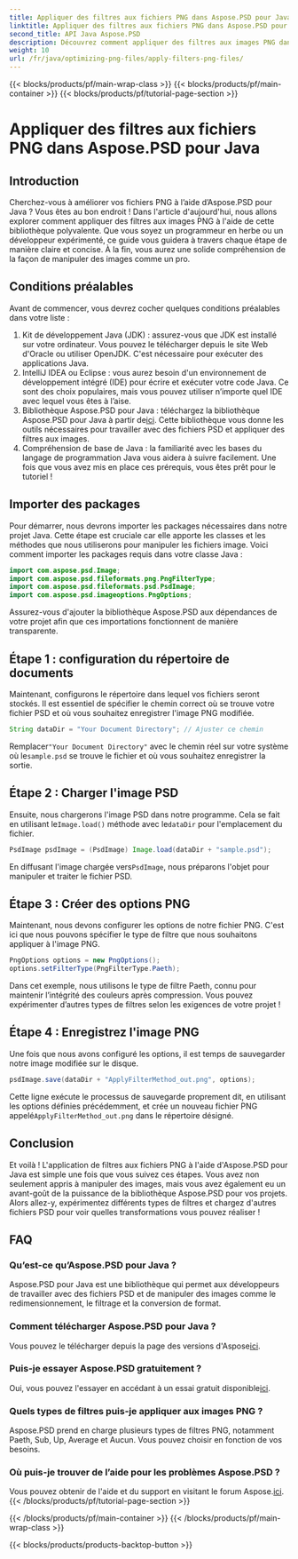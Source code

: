 ```yaml
---
title: Appliquer des filtres aux fichiers PNG dans Aspose.PSD pour Java
linktitle: Appliquer des filtres aux fichiers PNG dans Aspose.PSD pour Java
second_title: API Java Aspose.PSD
description: Découvrez comment appliquer des filtres aux images PNG dans Aspose.PSD pour Java avec ce guide détaillé. Des étapes simples pour des résultats d’image époustouflants.
weight: 10
url: /fr/java/optimizing-png-files/apply-filters-png-files/
---
```


{{< blocks/products/pf/main-wrap-class >}}
{{< blocks/products/pf/main-container >}}
{{< blocks/products/pf/tutorial-page-section >}}

# Appliquer des filtres aux fichiers PNG dans Aspose.PSD pour Java

## Introduction
Cherchez-vous à améliorer vos fichiers PNG à l’aide d’Aspose.PSD pour Java ? Vous êtes au bon endroit ! Dans l'article d'aujourd'hui, nous allons explorer comment appliquer des filtres aux images PNG à l'aide de cette bibliothèque polyvalente. Que vous soyez un programmeur en herbe ou un développeur expérimenté, ce guide vous guidera à travers chaque étape de manière claire et concise. À la fin, vous aurez une solide compréhension de la façon de manipuler des images comme un pro.
## Conditions préalables
Avant de commencer, vous devrez cocher quelques conditions préalables dans votre liste :
1. Kit de développement Java (JDK) : assurez-vous que JDK est installé sur votre ordinateur. Vous pouvez le télécharger depuis le site Web d'Oracle ou utiliser OpenJDK. C'est nécessaire pour exécuter des applications Java.
2. IntelliJ IDEA ou Eclipse : vous aurez besoin d'un environnement de développement intégré (IDE) pour écrire et exécuter votre code Java. Ce sont des choix populaires, mais vous pouvez utiliser n’importe quel IDE avec lequel vous êtes à l’aise.
3.  Bibliothèque Aspose.PSD pour Java : téléchargez la bibliothèque Aspose.PSD pour Java à partir de[ici](https://releases.aspose.com/psd/java/). Cette bibliothèque vous donne les outils nécessaires pour travailler avec des fichiers PSD et appliquer des filtres aux images.
4. Compréhension de base de Java : la familiarité avec les bases du langage de programmation Java vous aidera à suivre facilement.
Une fois que vous avez mis en place ces prérequis, vous êtes prêt pour le tutoriel !
## Importer des packages
Pour démarrer, nous devrons importer les packages nécessaires dans notre projet Java. Cette étape est cruciale car elle apporte les classes et les méthodes que nous utiliserons pour manipuler les fichiers image.
Voici comment importer les packages requis dans votre classe Java :
```java
import com.aspose.psd.Image;
import com.aspose.psd.fileformats.png.PngFilterType;
import com.aspose.psd.fileformats.psd.PsdImage;
import com.aspose.psd.imageoptions.PngOptions;
```
Assurez-vous d'ajouter la bibliothèque Aspose.PSD aux dépendances de votre projet afin que ces importations fonctionnent de manière transparente.

## Étape 1 : configuration du répertoire de documents
Maintenant, configurons le répertoire dans lequel vos fichiers seront stockés. Il est essentiel de spécifier le chemin correct où se trouve votre fichier PSD et où vous souhaitez enregistrer l'image PNG modifiée.
```java
String dataDir = "Your Document Directory"; // Ajuster ce chemin
```
 Remplacer`"Your Document Directory"` avec le chemin réel sur votre système où le`sample.psd` se trouve le fichier et où vous souhaitez enregistrer la sortie.
## Étape 2 : Charger l'image PSD
 Ensuite, nous chargerons l'image PSD dans notre programme. Cela se fait en utilisant le`Image.load()` méthode avec le`dataDir` pour l'emplacement du fichier.
```java
PsdImage psdImage = (PsdImage) Image.load(dataDir + "sample.psd");
```
 En diffusant l'image chargée vers`PsdImage`, nous préparons l'objet pour manipuler et traiter le fichier PSD. 
## Étape 3 : Créer des options PNG
Maintenant, nous devons configurer les options de notre fichier PNG. C'est ici que nous pouvons spécifier le type de filtre que nous souhaitons appliquer à l'image PNG.
```java
PngOptions options = new PngOptions();
options.setFilterType(PngFilterType.Paeth);
```
Dans cet exemple, nous utilisons le type de filtre Paeth, connu pour maintenir l’intégrité des couleurs après compression. Vous pouvez expérimenter d’autres types de filtres selon les exigences de votre projet !
## Étape 4 : Enregistrez l'image PNG
Une fois que nous avons configuré les options, il est temps de sauvegarder notre image modifiée sur le disque.
```java
psdImage.save(dataDir + "ApplyFilterMethod_out.png", options);
```
 Cette ligne exécute le processus de sauvegarde proprement dit, en utilisant les options définies précédemment, et crée un nouveau fichier PNG appelé`ApplyFilterMethod_out.png` dans le répertoire désigné.
## Conclusion
Et voilà ! L'application de filtres aux fichiers PNG à l'aide d'Aspose.PSD pour Java est simple une fois que vous suivez ces étapes. Vous avez non seulement appris à manipuler des images, mais vous avez également eu un avant-goût de la puissance de la bibliothèque Aspose.PSD pour vos projets. Alors allez-y, expérimentez différents types de filtres et chargez d'autres fichiers PSD pour voir quelles transformations vous pouvez réaliser !
## FAQ
### Qu’est-ce qu’Aspose.PSD pour Java ?  
Aspose.PSD pour Java est une bibliothèque qui permet aux développeurs de travailler avec des fichiers PSD et de manipuler des images comme le redimensionnement, le filtrage et la conversion de format.
### Comment télécharger Aspose.PSD pour Java ?  
 Vous pouvez le télécharger depuis la page des versions d'Aspose[ici](https://releases.aspose.com/psd/java/).
### Puis-je essayer Aspose.PSD gratuitement ?  
 Oui, vous pouvez l'essayer en accédant à un essai gratuit disponible[ici](https://releases.aspose.com/).
### Quels types de filtres puis-je appliquer aux images PNG ?  
Aspose.PSD prend en charge plusieurs types de filtres PNG, notamment Paeth, Sub, Up, Average et Aucun. Vous pouvez choisir en fonction de vos besoins.
### Où puis-je trouver de l’aide pour les problèmes Aspose.PSD ?  
 Vous pouvez obtenir de l'aide et du support en visitant le forum Aspose.[ici](https://forum.aspose.com/c/psd/34).
{{< /blocks/products/pf/tutorial-page-section >}}

{{< /blocks/products/pf/main-container >}}
{{< /blocks/products/pf/main-wrap-class >}}

{{< blocks/products/products-backtop-button >}}

